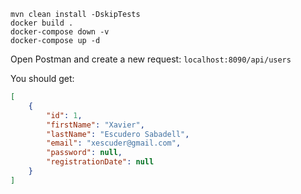 


```shell
mvn clean install -DskipTests
docker build .
docker-compose down -v
docker-compose up -d
```


Open Postman and create a new request: `localhost:8090/api/users`

You should get:

```json
[
    {
        "id": 1,
        "firstName": "Xavier",
        "lastName": "Escudero Sabadell",
        "email": "xescuder@gmail.com",
        "password": null,
        "registrationDate": null
    }
]
```